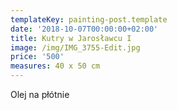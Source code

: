 ```yaml
---
templateKey: painting-post.template
date: '2018-10-07T00:00:00+02:00'
title: Kutry w Jarosławcu I
image: /img/IMG_3755-Edit.jpg
price: '500'
measures: 40 x 50 cm
---
```

Olej na płótnie
